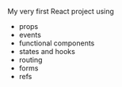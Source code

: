 My very first React project using

-   props
-   events
-   functional components
-   states and hooks
-   routing
-   forms
-   refs

